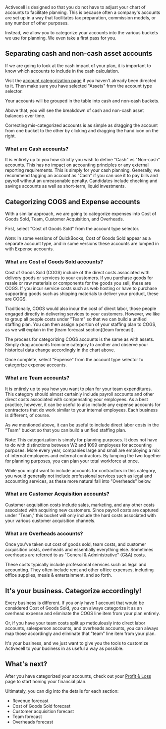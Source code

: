 Activecell is designed so that you do not have to adjust your chart of accounts to facilitate planning. This is because often a company's accounts are set up in a way that facilitates tax preparation, commission models, or any number of other purposes.

Instead, we allow you to categorize your accounts into the various buckets we use for planning. We even take a first pass for you.

## Separating cash and non-cash asset accounts

If we are going to look at the cash impact of your plan, it is important to know which accounts to include in the cash calculation.

Visit the [account categorization page](http://launchpad.activecell.com/#settings/accounts) if you haven't already been directed to it. Then make sure you have selected "Assets" from the account type selector.

<!-- screenshot -->

Your accounts will be grouped in the table into cash and non-cash buckets.

<!-- screenshot -->

Above that, you will see the breakdown of cash and non-cash asset balances over time.

Correcting mis-categorized accounts is as simple as dragging the account from one bucket to the other by clicking and dragging the hand icon on the right.

<!-- screenshot -->

### What are Cash accounts?

It is entirely up to you how strictly you wish to define "Cash" vs "Non-cash" accounts. This has no impact on accounting principles or any external reporting requirements. This is simply for your cash planning. Generally, we recommend tagging an account as "Cash" if you can use it to pay bills and payroll without an unreasonable penalty. Candidates include checking and savings accounts as well as short-term, liquid investments.

## Categorizing COGS and Expense accounts

With a similar approach, we are going to categorize expenses into Cost of Goods Sold, Team, Customer Acquisition, and Overheads.

First, select "Cost of Goods Sold" from the account type selector.

<!-- screenshot -->

_Note:_ In some versions of QuickBooks, Cost of Goods Sold appear as a separate account type, and in some versions these accounts are lumped in with Expense accounts.

### What are Cost of Goods Sold accounts?

Cost of Goods Sold (COGS) include of the direct costs associated with delivery goods or services to your customers. If you purchase goods for resale or raw materials or components for the goods you sell, these are COGS. If you incur service costs such as web hosting or have to purchase supporting goods such as shipping materials to deliver your product, these are COGS.

Traditionally, COGS would also incur the cost of direct labor, those people engaged directly in delivering services to your customers. However, we like to group all people costs under "Team" so that we can build a unified staffing plan. You can then assign a portion of your staffing plan to COGS, as we will explain in the [team forecast section](team forecast).

The process for categorizing COGS accounts is the same as with assets. Simply drag accounts from one category to another and observe your historical data change accordingly in the chart above.

Once complete, select "Expense" from the account type selector to categorize expense accounts.

<!-- screenshot -->

### What are Team accounts?

It is entirely up to you how you want to plan for your team expenditures. This category should almost certainly include payroll accounts and other direct costs associated with compensating your employees. As a best practice, however, it can be useful to also include any expense accounts for contractors that do work similar to your internal employees. Each business is different, of course.

As we mentioned above, it can be useful to include direct labor costs in the "Team" bucket so that you can build a unified staffing plan.

Note: This categorization is simply for planning purposes. It does not have to do with distinctions between W2 and 1099 employees for accounting purposes. More every year, companies large and small are employing a mix of internal employees and external contractors. By lumping the two together for planning purposes, you can plan your total workforce at once.

While you might want to include accounts for contractors in this category, you would generally not include professional services such as legal and accounting services, as these more natural fall into "Overheads" below.

### What are Customer Acquisition accounts?

Customer acquisition costs include sales, marketing, and any other costs associated with acquiring new customers. Since payroll costs are captured under "Team," this bucket will only include the hard costs associated with your various customer acquisition channels.

### What are Overheads accounts?

Once you've taken out cost of goods sold, team costs, and customer acquisition costs, overheads and essentially everything else. Sometimes overheads are referred to as "General & Administrative" (G&A) costs.

These costs typically include professional services such as legal and accounting. They often include rent and other office expenses, including office supplies, meals & entertainment, and so forth.

## It's your business. Categorize accordingly!

Every business is different. If you only have 1 account that would be considered Cost of Goods Sold, you can always categorize it as an overhead expense and eliminate the COGS line item from your plan entirely.

Or, if you have your team costs split up meticulously into direct labor accounts, salesperson accounts, and overheads accounts, you can always map those accordingly and eliminate that "team" line item from your plan.

It's your business, and we just want to give you the tools to customize Activecell to your business in as useful a way as possible.

## What's next?

After you have categorized your accounts, check out your [Profit & Loss](http://launchpad.activecell.com) page to start honing your financial plan.

Ultimately, you can dig into the details for each section:

* Revenue forecast
* Cost of Goods Sold forecast
* Customer acquisition forecast
* Team forecast
* Overheads forecast